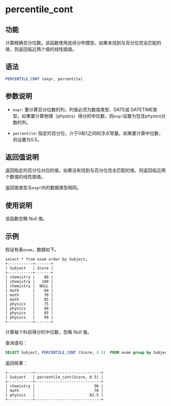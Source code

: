 # percentile_cont

## 功能

计算精确百分位数。该函数使用连续分布模型，如果未找到与百分位完全匹配的值，则返回临近两个值的线性插值。

## 语法

```SQL
PERCENTILE_CONT (expr, percentile) 
```

## 参数说明

- `expr`: 要计算百分位数的列，列值必须为数值类型、DATE或 DATETIME类型。如果要计算物理（physics）得分的中位数，则`expr`设置为包含physics分数的列。

- `percentile`:  指定的百分位，介于0和1之间的浮点常量。如果要计算中位数，则设置为0.5。

## 返回值说明

返回指定的百分位对应的值。如果没有找到与百分位完全匹配的值，则返回临近两个数值的线性插值。

返回值类型与`expr`内的数据类型相同。

## 使用说明

该函数忽略 Null 值。

## 示例

假设有表`exam`，数据如下。

```Plain
select * from exam order by Subject;
+-----------+-------+
| Subject   | Score |
+-----------+-------+
| chemistry |    80 |
| chemistry |   100 |
| chemistry |  NULL |
| math      |    60 |
| math      |    70 |
| math      |    85 |
| physics   |    75 |
| physics   |    80 |
| physics   |    85 |
| physics   |    99 |
+-----------+-------+
```

计算每个科目得分的中位数，忽略 Null 值。

查询语句：

```SQL
SELECT Subject, PERCENTILE_CONT (Score, 0.5)  FROM exam group by Subject;
```

返回结果：

```Plain
+-----------+-----------------------------+
| Subject   | percentile_cont(Score, 0.5) |
+-----------+-----------------------------+
| chemistry |                          90 |
| math      |                          70 |
| physics   |                        82.5 |
+-----------+-----------------------------+
```
